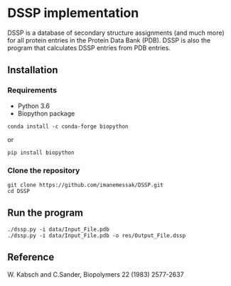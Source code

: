 # DSSP implementation


DSSP is a database of secondary structure assignments (and much more) for all protein entries in the Protein Data Bank (PDB). DSSP is also the program that calculates DSSP entries from PDB entries.

## Installation
### Requirements
- Python 3.6
- Biopython package
```shell
conda install -c conda-forge biopython
```
or
```shell
pip install biopython
```

### Clone the repository
```shell
git clone https://github.com/imanemessak/DSSP.git
cd DSSP
```
## Run the program
```shell
./dssp.py -i data/Input_File.pdb
./dssp.py -i data/Input_File.pdb -o res/Output_File.dssp
```
## Reference
W. Kabsch and C.Sander, Biopolymers 22 (1983) 2577-2637 

